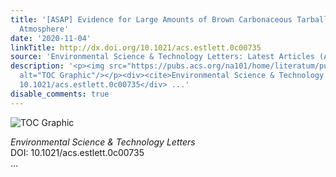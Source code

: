 ```yaml
---
title: '[ASAP] Evidence for Large Amounts of Brown Carbonaceous Tarballs in the Himalayan
  Atmosphere'
date: '2020-11-04'
linkTitle: http://dx.doi.org/10.1021/acs.estlett.0c00735
source: 'Environmental Science & Technology Letters: Latest Articles (ACS Publications)'
description: '<p><img src="https://pubs.acs.org/na101/home/literatum/publisher/achs/journals/content/estlcu/0/estlcu.ahead-of-print/acs.estlett.0c00735/20201021/images/medium/ez0c00735_0005.gif"
  alt="TOC Graphic"/></p><div><cite>Environmental Science & Technology Letters</cite></div><div>DOI:
  10.1021/acs.estlett.0c00735</div> ...'
disable_comments: true
---
```

<p><img src="https://pubs.acs.org/na101/home/literatum/publisher/achs/journals/content/estlcu/0/estlcu.ahead-of-print/acs.estlett.0c00735/20201021/images/medium/ez0c00735_0005.gif" alt="TOC Graphic"/></p><div><cite>Environmental Science & Technology Letters</cite></div><div>DOI: 10.1021/acs.estlett.0c00735</div> ...